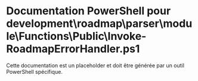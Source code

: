 # Documentation PowerShell pour development\roadmap\parser\module\Functions\Public\Invoke-RoadmapErrorHandler.ps1

Cette documentation est un placeholder et doit être générée par un outil PowerShell spécifique.
